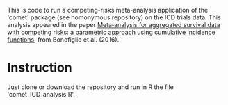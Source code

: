 This is code to run a competing-risks meta-analysis application of the 'comet' package (see homonymous repository) on the ICD trials data.
This analysis appeared in the paper [Meta‐analysis for aggregated survival data with competing risks: a parametric approach using cumulative incidence functions](https://onlinelibrary.wiley.com/doi/abs/10.1002/jrsm.1165), from Bonofiglio et al. (2016).


# Instruction

Just clone or download the repository and run in R the file 'comet_ICD_analysis.R'.